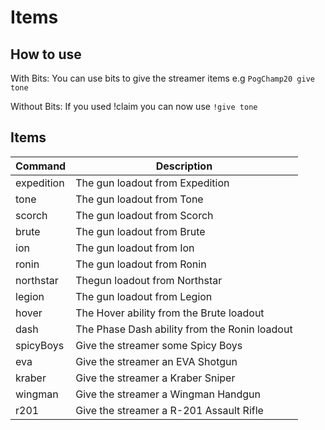 # Items

## How to use
With Bits:
  You can use bits to give the streamer items e.g ``PogChamp20 give tone``

Without Bits:
  If you used !claim you can now use ``!give tone``

## Items

|Command|Description|
|---|---|
|expedition|The gun loadout from Expedition|
|tone|The gun loadout from Tone|
|scorch|The gun loadout from Scorch|
|brute|The gun loadout from Brute|
|ion|The gun loadout from Ion|
|ronin|The gun loadout from Ronin|
|northstar|Thegun loadout from Northstar|
|legion|The gun loadout from Legion|
|hover|The Hover ability from the Brute loadout|
|dash|The Phase Dash ability from the Ronin loadout|
|spicyBoys|Give the streamer some Spicy Boys|
|eva|Give the streamer an EVA Shotgun|
|kraber|Give the streamer a Kraber Sniper|
|wingman|Give the streamer a Wingman Handgun|
|r201|Give the streamer a R-201 Assault Rifle|
